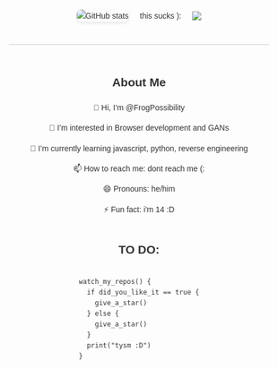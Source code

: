 <div style="display: flex; flex-direction: column; align-items: center; font-family: Arial, sans-serif; max-width: 800px; margin: 0 auto; padding: 20px; line-height: 1.6; color: #333;">
  <div style="display: flex; justify-content: center; align-items: center; gap: 20px; margin-bottom: 20px;">
    <img src="https://github-readme-stats.vercel.app/api?username=frogpossibility&show_icons=true&theme=gruvbox&count_private=true" alt="GitHub stats" style="max-width: 400px; border-radius: 8px; box-shadow: 0 2px 5px rgba(0, 0, 0, 0.1);"/>
    this sucks ):
    <img src="https://github-readme-activity-graph.vercel.app/graph?username=frogpossibility&theme=xcode&hide_border=true" />
  </div>
  
  <hr style="border: none; height: 1px; background-color: #ccc; margin: 20px 0; width: 100%;">
  
  <div style="text-align: center;">
    <h2>About Me</h2>
    <p>👋 Hi, I’m @FrogPossibility</p>
    <p>👀 I’m interested in Browser development and GANs</p>
    <p>🌱 I’m currently learning javascript, python, reverse engineering</p>
    <p>📫 How to reach me: dont reach me (:</p>
    <p>😄 Pronouns: he/him</p>
    <p>⚡ Fun fact: i'm 14 :D</p>
  </div>

<h2>TO DO:</h2>

```
watch_my_repos() {
  if did_you_like_it == true {
    give_a_star()
  } else {
    give_a_star()
  }
  print("tysm :D")
}
```
